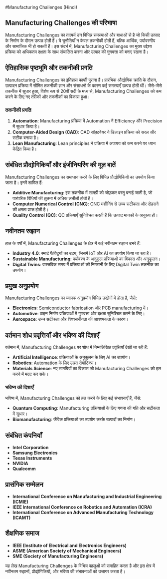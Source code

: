 #Manufacturing Challenges (Hindi)

## Manufacturing Challenges की परिभाषा

Manufacturing Challenges का तात्पर्य उन विभिन्न समस्याओं और बाधाओं से है जो किसी उत्पाद के निर्माण के दौरान उत्पन्न होती हैं। ये चुनौतियाँ न केवल तकनीकी होती हैं, बल्कि आर्थिक, पर्यावरणीय और सामाजिक भी हो सकती हैं। इस संदर्भ में, Manufacturing Challenges का मुख्य उद्देश्य प्रक्रिया को अधिकतम दक्षता के साथ संचालित करना और उत्पाद की गुणवत्ता को बनाए रखना है।

## ऐतिहासिक पृष्ठभूमि और तकनीकी प्रगति

Manufacturing Challenges का इतिहास काफी पुराना है। प्रारंभिक औद्योगिक क्रांति के दौरान, उत्पादन प्रक्रिया में सीमित तकनीकी ज्ञान और संसाधनों के कारण कई समस्याएँ उत्पन्न होती थीं। जैसे-जैसे तकनीक में सुधार हुआ, विशेष रूप से 20वीं सदी के मध्य से, Manufacturing Challenges को कम करने के लिए नए तरीकों और तकनीकों का विकास हुआ। 

### तकनीकी प्रगति

1. **Automation**: Manufacturing प्रक्रिया में Automation ने Efficiency और Precision में सुधार किया है। 
2. **Computer-Aided Design (CAD)**: CAD सॉफ़्टवेयर ने डिज़ाइन प्रक्रिया को सरल और सटीक बनाया है।
3. **Lean Manufacturing**: Lean principles ने प्रक्रिया में अपव्यय को कम करने पर ध्यान केंद्रित किया है।

## संबंधित प्रौद्योगिकियाँ और इंजीनियरिंग की मूल बातें

Manufacturing Challenges का समाधान करने के लिए विभिन्न प्रौद्योगिकियों का उपयोग किया जाता है। इनमें शामिल हैं:

- **Additive Manufacturing**: इस तकनीक में सामग्री को जोड़कर वस्तु बनाई जाती है, जो पारंपरिक विधियों की तुलना में अधिक लचीली होती है।
- **Computer Numerical Control (CNC)**: CNC मशीनिंग से उच्च सटीकता और दोहराने की क्षमता प्राप्त होती है।
- **Quality Control (QC)**: QC प्रक्रियाएँ सुनिश्चित करती हैं कि उत्पाद मानकों के अनुरूप हों।

## नवीनतम रुझान

हाल के वर्षों में, Manufacturing Challenges के क्षेत्र में कई नवीनतम रुझान उभरे हैं:

- **Industry 4.0**: स्मार्ट फैक्ट्रियों का उदय, जिसमें IoT और AI का उपयोग किया जा रहा है।
- **Sustainable Manufacturing**: पर्यावरण के अनुकूल प्रक्रियाओं का विकास और अनुकूलन।
- **Digital Twins**: वास्तविक समय में प्रक्रियाओं की निगरानी के लिए Digital Twin तकनीक का उपयोग।

## प्रमुख अनुप्रयोग

Manufacturing Challenges का व्यापक अनुप्रयोग विभिन्न उद्योगों में होता है, जैसे:

- **Electronics**: Semiconductor fabrication और PCB manufacturing में।
- **Automotive**: वाहन निर्माण प्रक्रियाओं में गुणवत्ता और दक्षता सुनिश्चित करने के लिए।
- **Aerospace**: उच्च सटीकता और विश्वसनीयता की आवश्यकता के कारण।

## वर्तमान शोध प्रवृत्तियाँ और भविष्य की दिशाएँ

वर्तमान में, Manufacturing Challenges पर शोध में निम्नलिखित प्रवृत्तियाँ देखी जा रही हैं:

- **Artificial Intelligence**: प्रक्रियाओं के अनुकूलन के लिए AI का उपयोग।
- **Robotics**: Automation के लिए उन्नत रोबोटिक्स।
- **Materials Science**: नए सामग्रियों का विकास जो Manufacturing Challenges को हल करने में मदद कर सके।

### भविष्य की दिशाएँ

भविष्य में, Manufacturing Challenges को हल करने के लिए कई संभावनाएँ हैं, जैसे:

- **Quantum Computing**: Manufacturing प्रक्रियाओं के लिए गणना की गति और सटीकता में सुधार।
- **Biomanufacturing**: जैविक प्रक्रियाओं का उपयोग करके उत्पादों का निर्माण।

## संबंधित कंपनियाँ

- **Intel Corporation**
- **Samsung Electronics**
- **Texas Instruments**
- **NVIDIA**
- **Qualcomm**

## प्रासंगिक सम्मेलन

- **International Conference on Manufacturing and Industrial Engineering (ICMIE)**
- **IEEE International Conference on Robotics and Automation (ICRA)**
- **International Conference on Advanced Manufacturing Technology (ICAMT)**

## शैक्षणिक समाज

- **IEEE (Institute of Electrical and Electronics Engineers)**
- **ASME (American Society of Mechanical Engineers)**
- **SME (Society of Manufacturing Engineers)**

यह लेख Manufacturing Challenges के विभिन्न पहलुओं को समाहित करता है और इस क्षेत्र में नवीनतम रुझानों, प्रौद्योगिकियों, और भविष्य की संभावनाओं को उजागर करता है।